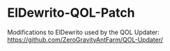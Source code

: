# ElDewrito-QOL-Patch
Modifications to ElDewrito used by the QOL Updater: https://github.com/ZeroGravityAntFarm/QOL-Updater/
